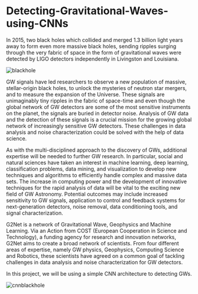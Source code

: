 # Detecting-Gravitational-Waves-using-CNNs

In 2015, two black holes which collided and merged 1.3 billion light years away to form even more massive black holes, sending ripples surging through the very fabric of space in the form of gravitational waves were detected by LIGO detectors independently in Livingston and Louisiana.


![blackhole](https://github.com/madarshb19/Detecting-Gravitational-Waves-using-EfficientNet/assets/70708225/c1229eaf-2b5b-4802-b2d5-c090351c3b62)

GW signals have led researchers to observe a new population of massive, stellar-origin black holes, to unlock the mysteries of neutron star mergers, and to measure the expansion of the Universe. These signals are unimaginably tiny ripples in the fabric of space-time and even though the global network of GW detectors are some of the most sensitive instruments on the planet, the signals are buried in detector noise. Analysis of GW data and the detection of these signals is a crucial mission for the growing global network of increasingly sensitive GW detectors. These challenges in data analysis and noise characterization could be solved with the help of data science.

As with the multi-disciplined approach to the discovery of GWs, additional expertise will be needed to further GW research. In particular, social and natural sciences have taken an interest in machine learning, deep learning, classification problems, data mining, and visualization to develop new techniques and algorithms to efficiently handle complex and massive data sets. The increase in computing power and the development of innovative techniques for the rapid analysis of data will be vital to the exciting new field of GW Astronomy. Potential outcomes may include increased sensitivity to GW signals, application to control and feedback systems for next-generation detectors, noise removal, data conditioning tools, and signal characterization.

G2Net is a network of Gravitational Wave, Geophysics and Machine Learning. Via an Action from COST (European Cooperation in Science and Technology), a funding agency for research and innovation networks, G2Net aims to create a broad network of scientists. From four different areas of expertise, namely GW physics, Geophysics, Computing Science and Robotics, these scientists have agreed on a common goal of tackling challenges in data analysis and noise characterization for GW detectors.

In this project, we will be using a simple CNN architecture to detecting GWs.

![cnnblackhole](https://github.com/madarshb19/Detecting-Gravitational-Waves-using-EfficientNet/assets/70708225/3ec4c53a-c1e0-4607-acb7-cc1fa8bd2d2a)
